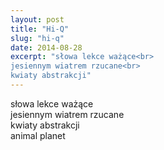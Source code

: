 ```yaml
---
layout: post
title: "Hi-Q"
slug: "hi-q"
date: 2014-08-28
excerpt: "słowa lekce ważące<br>
jesiennym wiatrem rzucane<br>
kwiaty abstrakcji"
---
```

słowa lekce ważące<br>
jesiennym wiatrem rzucane<br>
kwiaty abstrakcji<br>
animal planet